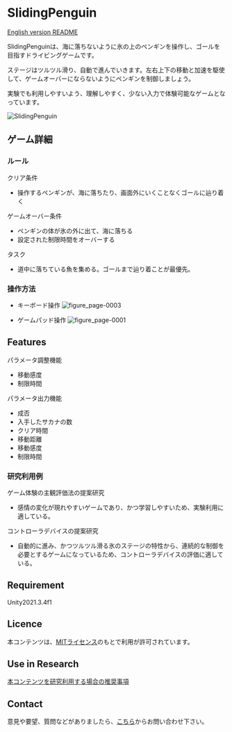 # SlidingPenguin

[English version README](https://github.com/open-video-game-library/SlidingPenguin/blob/main/README.md)

SlidingPenguinは、海に落ちないように氷の上のペンギンを操作し、ゴールを目指すドライビングゲームです。

ステージはツルツル滑り、自動で進んでいきます。左右上下の移動と加速を駆使して、ゲームオーバーにならないようにペンギンを制御しましょう。

実験でも利用しやすいよう、理解しやすく、少ない入力で体験可能なゲームとなっています。

![SlidingPenguin](https://user-images.githubusercontent.com/71160720/222035563-a278f647-33f1-4d93-ba49-c4aefe5f5602.jpg)


## ゲーム詳細


### ルール

クリア条件
- 操作するペンギンが、海に落ちたり、画面外にいくことなくゴールに辿り着く

ゲームオーバー条件
- ペンギンの体が氷の外に出て、海に落ちる
- 設定された制限時間をオーバーする

タスク
- 道中に落ちている魚を集める。ゴールまで辿り着ことが最優先。



### 操作方法

- キーボード操作
![figure_page-0003](https://github.com/open-video-game-library/SlidingPenguin/assets/63552585/e6ccdd2d-61e6-41f3-bcfc-f93f52822446)


- ゲームパッド操作
![figure_page-0001](https://github.com/open-video-game-library/SlidingPenguin/assets/63552585/09d4a778-8899-4336-9d85-5fad01d06a8f)


## Features

パラメータ調整機能
- 移動感度
- 制限時間

パラメータ出力機能
- 成否
- 入手したサカナの数
- クリア時間
- 移動距離
- 移動感度
- 制限時間


### 研究利用例

ゲーム体験の主観評価法の提案研究
- 感情の変化が現れやすいゲームであり、かつ学習しやすいため、実験利用に適している。

コントローラデバイスの提案研究
- 自動的に進み、かつツルツル滑る氷のステージの特性から、連続的な制御を必要とするゲームになっているため、コントローラデバイスの評価に適している。

## Requirement

Unity2021.3.4f1


## Licence

本コンテンツは、[MITライセンス](https://github.com/open-video-game-library/SlidingPenguin/blob/main/LICENSE.md)のもとで利用が許可されています。

## Use in Research

[本コンテンツを研究利用する場合の推奨事項](https://github.com/open-video-game-library/SlidingPenguin/blob/main/RESEARCH_USE.JP.md)

## Contact

意見や要望、質問などがありましたら、[こちら](https://openvideogame.cc/contact)からお問い合わせ下さい。

